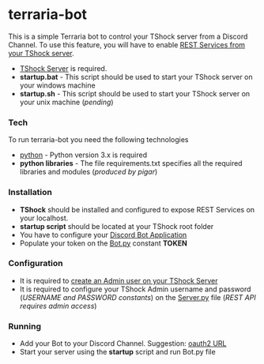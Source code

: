 # terraria-bot

This is a simple Terraria bot to control your TShock server from a Discord Channel. To use this feature, you will have to enable [REST Services from your TShock server](https://tshock.readme.io/v4.3.22/reference).

  - [TShock Server](https://github.com/Pryaxis/TShock/releases) is required.
  - **startup.bat** - This script should be used to start your TShock server on your windows machine
  - **startup.sh** - This script should be used to start your TShock server on your unix machine (_pending_)

### Tech

To run terraria-bot you need the following technologies

* [python](https://www.python.org/) - Python version 3.x is required
* **python libraries** - The file requirements.txt specifies all the required libraries and modules (_produced by pigar_)

### Installation

  - **TShock** should be installed and configured to expose REST Services on your localhost.
  - **startup script** should be located at your TShock root folder
  - You have to configure your [Discord Bot Application](https://github.com/SinisterRectus/Discordia/wiki/Setting-up-a-Discord-application)
  - Populate your token on the [Bot.py](https://github.com/jobtravaini/terraria-bot/blob/master/Bot.py) constant **TOKEN**

### Configuration

  - It is required to [create an Admin user on your TShock Server](https://tshock.readme.io/docs/getting-started)
  - It is required to configure your TShock Admin username and password (_USERNAME and PASSWORD constants_) on the [Server.py](https://github.com/jobtravaini/terraria-bot/blob/master/tshock/Server.py) file (_REST API requires admin access_)
  
### Running

  - Add your Bot to your Discord Channel. Suggestion: [oauth2 URL](https://discordapp.com/developers/docs/topics/oauth2)
  - Start your server using the **startup** script and run Bot.py file
